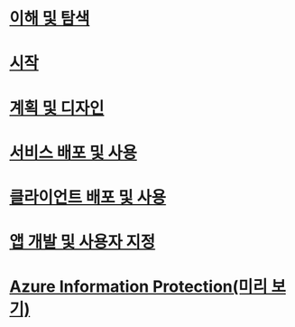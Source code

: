 # [이해 및 탐색](/information-protection/understand-explore/what-is-azure-information-protection)
# [시작](/information-protection/get-started/requirements-azure-rms)
# [계획 및 디자인](/information-protection/plan-design/deployment-roadmap)
# [서비스 배포 및 사용](/information-protection/deploy-use/activate-service)
# [클라이언트 배포 및 사용](/information-protection/rms-client/use-client)
# [앱 개발 및 사용자 지정](/information-protection/develop/developers-guide)
# [Azure Information Protection(미리 보기)](/information-protection/understand-explore/what-is-azure-information-protection)


<!--HONumber=Sep16_HO4-->


